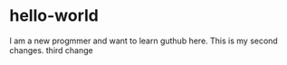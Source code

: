 # hello-world
I am a new progmmer and want to learn guthub here.
This is my second changes.
third change
